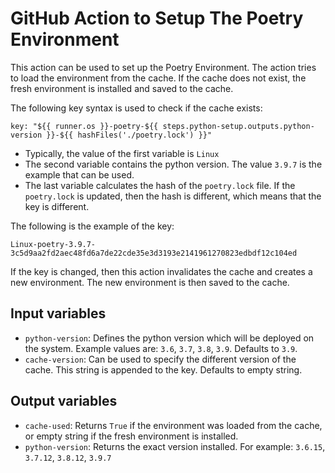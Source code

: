 # GitHub Action to Setup The Poetry Environment

This action can be used to set up the Poetry Environment. The action tries to load the environment from the cache. If the cache does not exist, the fresh environment is installed and saved to the cache.

The following key syntax is used to check if the cache exists:
```
key: "${{ runner.os }}-poetry-${{ steps.python-setup.outputs.python-version }}-${{ hashFiles('./poetry.lock') }}"
```

* Typically, the value of the first variable is `Linux`
* The second variable contains the python version. The value `3.9.7` is the example that can be used.
* The last variable calculates the hash of the `poetry.lock` file. If the `poetry.lock` is updated, then the hash is different, which means that the key is different.

The following is the example of the key:
```
Linux-poetry-3.9.7-3c5d9aa2fd2aec48fd6a7de22cde35e3d3193e2141961270823edbdf12c104ed
```

If the key is changed, then this action invalidates the cache and creates a new environment. The new environment is then saved to the cache.

## Input variables

* `python-version`: Defines the python version which will be deployed on the system. Example values are: `3.6`, `3.7`, `3.8`, `3.9`. Defaults to `3.9`.
* `cache-version`: Can be used to specify the different version of the cache. This string is appended to the key. Defaults to empty string.
## Output variables

* `cache-used`: Returns `True` if the environment was loaded from the cache, or empty string if the fresh environment is installed.
* `python-version`: Returns the exact version installed. For example: `3.6.15`, `3.7.12`, `3.8.12`, `3.9.7`
